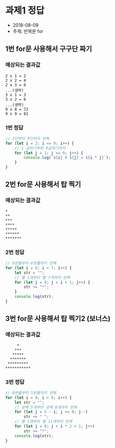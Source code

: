 # 과제1 정답

* 2018-08-09
* 주제: 반복문 for

## 1번 for문 사용해서 구구단 짜기

### 예상되는 결과값
```
2 x 1 = 2
2 x 2 = 4
2 x 3 = 6
...(생략)
3 x 1 = 3
3 x 2 = 6
...(생략)
9 x 8 = 72
9 x 9 = 81
```

### 1번 정답
```js
// 2단부터 9단까지 반복
for (let i = 2; i <= 9; i++) {
    // 1 곱하기부터 9곱하기까지
    for (let j = 1; j <= 9; j++) {
        console.log(`${i} X ${j} = ${i * j}`);
    }
}
```

## 2번 for문 사용해서 탑 찍기

### 예상되는 결과값
```
*
**
***
****
*****
******
*******
```

### 2번 정답
```js
// 0번줄부터 6번줄까지 반복
for (let i = 0; i < 7; i++) {
    let str = "";
    // 별 1개부터 별 7개까지 반복
    for (let j = 0; j < i + 1; j++) {
        str += "*";
    }
    console.log(str);
}
```

## 3번 for문 사용해서 탑 찍기2 (보너스)

### 예상되는 결과값
```
     *
    ***
   *****
  *******
 *********
***********
```

### 3번 정답
```js
// 0번줄부터 5번줄까지 반복
for (let i = 0; i < 6; i++) {  
    let str = "";
    // 공백 5개부터 공백 0개까지 반복
    for (let j = 5 - i; j >= 0; j--)
        str += " ";
    // 별 1개부터 별 11개까지 반복
    for (let j = 0; j < i * 2 + 1; j++)
        str += "*";
    console.log(str);
}
```
